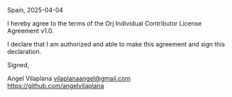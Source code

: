 Spain, 2025-04-04

I hereby agree to the terms of the Orj Individual Contributor License
Agreement v1.0.

I declare that I am authorized and able to make this agreement and sign this
declaration.

Signed,

Angel Vilaplana vilaplanaangel@gmail.com https://github.com/angelvilaplana